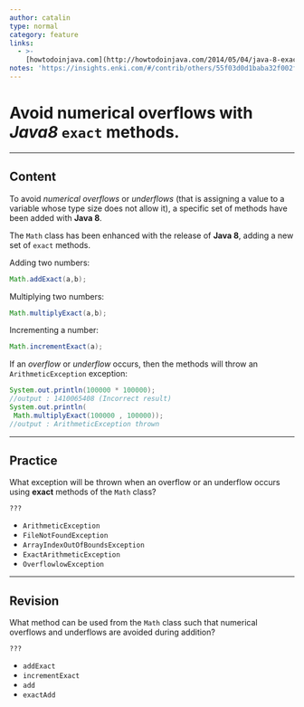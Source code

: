 ```yaml
---
author: catalin
type: normal
category: feature
links:
  - >-
    [howtodoinjava.com](http://howtodoinjava.com/2014/05/04/java-8-exact-airthmetic-operations-supported-in-math-class/){website}
notes: 'https://insights.enki.com/#/contrib/others/55f03d0d1baba32f002fd319?search=kha'
---
```


# Avoid numerical overflows with *Java8* `exact` methods.


---

## Content

To avoid *numerical overflows* or *underflows* (that is assigning a value to a variable whose type size does not allow it), a specific set of methods have been added with **Java 8**.

The `Math` class has been enhanced with the release of **Java 8**, adding a new set of `exact` methods.

Adding two numbers:

```java
Math.addExact(a,b);
```

Multiplying two numbers:

```java
Math.multiplyExact(a,b);
```

Incrementing a number:

```java
Math.incrementExact(a);
```

 If an *overflow* or *underflow* occurs, then the methods will throw an `ArithmeticException` exception:

```java
System.out.println(100000 * 100000);
//output : 1410065408 (Incorrect result)
System.out.println(
 Math.multiplyExact(100000 , 100000));
//output : ArithmeticException thrown
```


---

## Practice

What exception will be thrown when an overflow or an underflow occurs using **exact** methods of the `Math` class?

`???`

- `ArithmeticException` 
- `FileNotFoundException` 
- `ArrayIndexOutOfBoundsException` 
- `ExactArithmeticException` 
- `OverflowlowException`


---

## Revision

What method can be used from the `Math` class such that numerical overflows and underflows are avoided during addition?

`???`

- `addExact` 
- `incrementExact` 
- `add` 
- `exactAdd`
